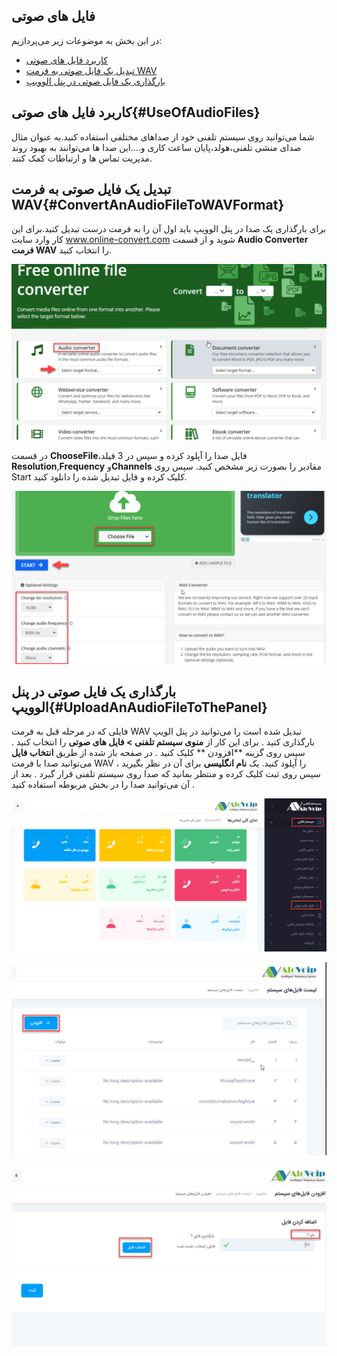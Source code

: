 ## فایل های صوتی

در این بخش به موضوعات زیر می‌پردازیم:
- [کاربرد  فایل های صوتی](#UseOfAudioFiles)
- [تبدیل یک فایل صوتی به فرمت WAV](#ConvertAnAudioFileToWAVFormat)
- [بارگذاری یک فایل صوتی در پنل الوویپ](#UploadAnAudioFileToThePanel)

## کاربرد فایل های صوتی{#UseOfAudioFiles}

شما می‌توانید روی سیستم تلفنی خود از صداهای مختلفی استفاده کنید.به عنوان مثال صدای منشی تلفنی،هولد،پایان ساعت کاری و....این صدا ها می‌توانند به بهبود روند مدیریت تماس ها و ارتباطات کمک کنند.

##  تبدیل یک فایل صوتی به فرمت WAV{#ConvertAnAudioFileToWAVFormat}

برای بارگذاری یک صدا در پنل الوویپ باید اول آن را به فرمت درست تبدیل کنید.برای این کار وارد سایت www.online-convert.com شوید و از قسمت ****Audio Converter فرمت WAV**** را انتخاب کنید.

![انتخاب کردن فرمت فایل](./Images/Choose1.png)

در قسمت **ChooseFile**،فایل صدا را آپلود کرده و سپس در 3 فیلد **Resolution**,**Frequency** و**Channels** مقادیر را بصورت زیر مشخص کنید. سپس روی Start کلیک کرده و فایل تبدیل شده را دانلود کنید.


![انتخاب کردن فرمت فایل](./Images/Choose2.png)


## بارگذاری یک فایل صوتی در پنل الوویپ{#UploadAnAudioFileToThePanel}

فایلی که در مرحله قبل به فرمت WAV تبدیل شده است را می‌توانید در پنل الویپ بارگذاری کنید . برای این کار از **منوی سیستم تلفنی > فایل های صوتی** را انتخاب کنید . سپس روی گزینه **افزودن ** کلیک کنید . در صفحه باز شده  از طریق **انتخاب فایل** می‌توانید صدا با فرمت WAV را آپلود کنید. یک **نام انگلیسی** برای آن در نظر بگیرید ، سپس روی ثبت کلیک کرده و منتظر بمانید که صدا روی سیستم تلفنی قرار گیرد . بعد از آن می‌توانید صدا را در بخش مربوطه استفاده کنید .


![انتخاب کردن فرمت فایل](./Images/UploadPath1.png)

![انتخاب کردن فرمت فایل](./Images/UploadPath2.png)

![انتخاب کردن فرمت فایل](./Images/UploadPath3.png)